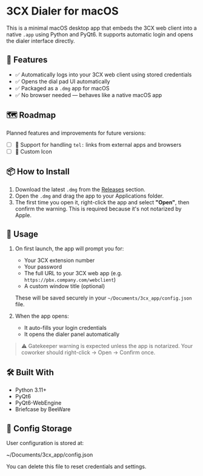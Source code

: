 # 3CX Dialer for macOS

This is a minimal macOS desktop app that embeds the 3CX web client into a native `.app` using Python and PyQt6. It supports automatic login and opens the dialer interface directly.

## 🔧 Features

- ✅ Automatically logs into your 3CX web client using stored credentials  
- ✅ Opens the dial pad UI automatically  
- ✅ Packaged as a `.dmg` app for macOS  
- ✅ No browser needed — behaves like a native macOS app  

## 🗺 Roadmap

Planned features and improvements for future versions:

- [ ] 🔗 Support for handling `tel:` links from external apps and browsers
- [ ] 🔗 Custom Icon
      
## 📦 How to Install

1. Download the latest `.dmg` from the [Releases](https://github.com/Migrim/3cx-Call/releases) section.  
2. Open the `.dmg` and drag the app to your Applications folder.  
3. The first time you open it, right-click the app and select **"Open"**, then confirm the warning. This is required because it's not notarized by Apple.

## 🧪 Usage

1. On first launch, the app will prompt you for:
   - Your 3CX extension number
   - Your password
   - The full URL to your 3CX web app (e.g. `https://pbx.company.com/webclient`)
   - A custom window title (optional)

   These will be saved securely in your `~/Documents/3cx_app/config.json` file.

2. When the app opens:
   - It auto-fills your login credentials  
   - It opens the dialer panel automatically  

> ⚠️ Gatekeeper warning is expected unless the app is notarized. Your coworker should right-click → Open → Confirm once.

## 🛠 Built With

- Python 3.11+
- PyQt6
- PyQt6-WebEngine
- Briefcase by BeeWare

## 📁 Config Storage

User configuration is stored at:

~/Documents/3cx_app/config.json

You can delete this file to reset credentials and settings.
